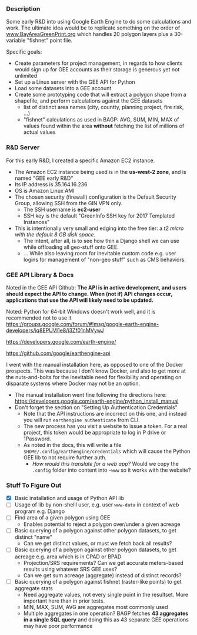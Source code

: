 ### Description

Some early R&D into using Google Earth Engine to do some calculations and work. The ultimate idea would be to replicate something on the order of www.BayAreaGreenPrint.org which handles 20 polygon layers plus a 30-variable "fishnet" point file.

Specific goals:
* Create parameters for project management, in regards to how clients would sign up for GEE accounts as their storage is generous yet not unlimited
* Set up a Linux server with the GEE API for Python
* Load some datasets into a GEE account
* Create some prototyping code that will extract a polygon shape from a shapefile, and perform calculations against the GEE datasets
  * list of distinct area names (city, countty, planning project, fire risk, ...)
  * "fishnet" calculations as used in BAGP: AVG, SUM, MIN, MAX of values found within the area **without** fetching the list of millions of actual values


### R&D Server

For this early R&D, I created a specific Amazon EC2 instance.

* The Amazon EC2 instance being used is in the **us-west-2 zone**, and is named "GEE early R&D"
* Its IP address is 35.164.16.236
* OS is Amazon Linux AMI
* The chosen security (firewall) configuration is the Default Security Group, allowing SSH from the GIN VPN only.
  * The SSH username is **ec2-user**
  * SSH key is the default "GreenInfo SSH key for 2017 Templated Instances"
* This is intentionally very small and edging into the free tier: a *t2.micro with the default 8 GB disk space*.
  * The intent, after all, is to see how thin a Django shell we can use while offloading all geo-stuff onto GEE.
  * ... While also leaving room for inevitable custom code e.g. user logins for management of "non-geo stuff" such as CMS behaviors.


### GEE API Library & Docs

Noted in the GEE API Github: **The API is in active development, and users should expect the API to change. When (not if) API changes occur, applications that use the API will likely need to be updated.**

Noted: Python for 64-bit Windows doesn't work well, and it is recommended not to use it https://groups.google.com/forum/#!msg/google-earth-engine-developers/iq8EPUVI1e8/i3Zf01nMVywJ

https://developers.google.com/earth-engine/

https://github.com/google/earthengine-api

I went with the manual installation here, as opposed to one of the Docker prospects. This was because I don't know Docker, and also to get more at the nuts-and-bolts for the inevitable need for flexibility and operating on disparate systems where Docker may not be an option.
* The manual installation went fine following the directions here: https://developers.google.com/earth-engine/python_install_manual
* Don't forget the section on "Setting Up Authentication Credentials"
  * Note that the API instructions are incorrect on this one, and instead you will run `earthengine authenticate` from CLI.
  * The new process has you visit a website to issue a token. For a real project, this token would be appropriate to log in P drive or 1Password.
  * As noted in the docs, this will write a file `$HOME/.config/earthengine/credentials` which will cause the Python GEE lib to not require further auth.
    * *How would this translate for a web app?* Would we copy the `.config` folder into content into `~www` so it works with the website?

### Stuff To Figure Out

- [x] Basic installation and usage of Python API lib
- [ ] Usage of lib by non-shelll user, e.g. user `www-data` in context of web program e.g. Django
- [ ] Find area of a given polygon using GEE
  * Enables potential to reject a polygon over/under a given acreage
- [ ] Basic querying of a polygon against other polygon datasets, to get distinct "name"
  * Can we get distinct values, or must we fetch back all results?
- [ ] Basic querying of a polygon against other polygon datasets, to get acreage e.g. area which is in CPAD or BPAD
  * Projection/SRS requirements? Can we get accurate meters-based results using whatever SRS GEE uses?
  * Can we get sum acreage (aggregate) instead of distinct records?
- [ ] Basic querying of a polygon against fishnet (raster-like points) to get aggregate stats
  * Need aggregate values, not every single point in the resultset. More important here than in prior tests.
  * MIN, MAX, SUM, AVG are aggregates most commonly used
  * Multiple aggregates in one operation? BAGP fetches **43 aggregates in a single SQL query** and doing this as 43 separate GEE operations may have poor performance
